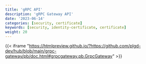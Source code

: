 ```yaml
---
title: 'gRPC API'
description: 'gRPC Gateway API'
date: '2023-06-14'
categories: [security, certificate]
keywords: [security, identity-certificate, certificate]
weight: 20
---
```


{{< iframe "<https://htmlpreview.github.io/?https://github.com/plgd-dev/hub/blob/main/grpc-gateway/pb/doc.html#grpcgateway.pb.GrpcGateway>" >}}
